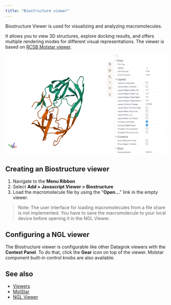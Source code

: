 ```yaml
---
title: "Biostructure viewer"
---
```


Biostructure Viewer is used for visualizing and analyzing macromolecules.

It allows you to view 3D structures, explore docking results, and offers multiple rendering modes for different visual
representations. The viewer is based on [RCSB Molstar viewer](https://github.com/molstar/rcsb-molstar).

![Biostructure Viewer](biostructure-viewer.png)

## Creating an Biostructure viewer

1. Navigate to the **Menu Ribbon**
2. Select **Add > Javascript Viewer > Biostructure**
3. Load the macromolecule file by using the "**Open...**" link in the empty viewer.

> Note:
> The user interface for loading macromolecules from a file share is not implemented.
> You have to save the macromolecule to your local device before opening it in the NGL Viewer.

## Configuring a NGL viewer

The Biostructure viewer is configurable like other Datagrok viewers with the **Context Panel**.
To do that, click the **Gear** icon on top of the viewer.
Molstar component built-in control knobs are also available.

## See also

* [Viewers](../viewers/viewers.md)
* [MolStar](https://molstar.org/)
* [NGL Viewer](./ngl.md)

